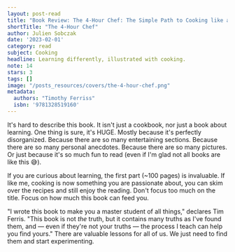```yaml
---
layout: post-read
title: "Book Review: The 4-Hour Chef: The Simple Path to Cooking like a Pro, Learning Anything, and Living the Good Life"
shortTitle: "The 4-Hour Chef"
author: Julien Sobczak
date: '2023-02-01'
category: read
subject: Cooking
headline: Learning differently, illustrated with cooking.
note: 14
stars: 3
tags: []
image: "/posts_resources/covers/the-4-hour-chef.png"
metadata:
  authors: "Timothy Ferriss"
  isbn: '9781328519160'
---
```


It's hard to describe this book. It isn't just a cookbook, nor just a book about learning. One thing is sure, it's HUGE. Mostly because it's perfectly disorganized. Because there are so many entertaining sections. Because there are so many personal anecdotes. Because there are so many pictures. Or just because it's so much fun to read (even if I'm glad not all books are like this 😅).

If you are curious about learning, the first part (~100 pages) is invaluable. If like me, cooking is now something you are passionate about, you can skim over the recipes and still enjoy the reading. Don't focus too much on the title. Focus on how much this book can feed you.

"I wrote this book to make you a master student of all things," declares Tim Ferris. "This book is not _the_ truth, but it contains many truths as I've found them, and — even if they're not your truths — the process I teach can help you find yours." There are valuable lessons for all of us. We just need to find them and start experimenting.
    